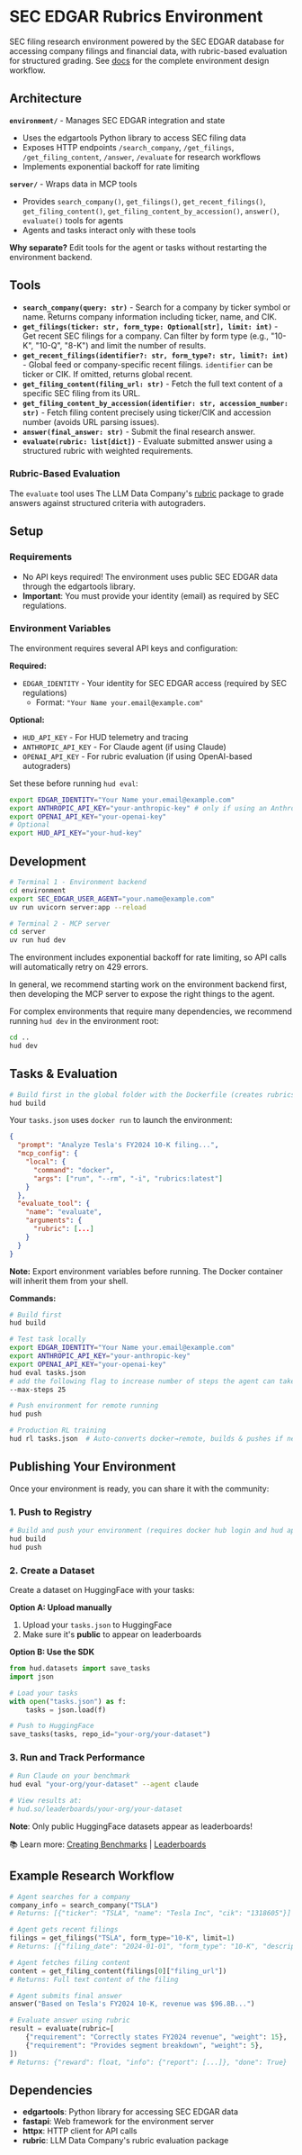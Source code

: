 # SEC EDGAR Rubrics Environment

SEC filing research environment powered by the SEC EDGAR database for accessing company filings and financial data, with rubric-based evaluation for structured grading.
See [docs](https://docs.hud.so/build-environments) for the complete environment design workflow.

## Architecture

**`environment/`** - Manages SEC EDGAR integration and state
- Uses the edgartools Python library to access SEC filing data
- Exposes HTTP endpoints `/search_company`, `/get_filings`, `/get_filing_content`, `/answer`, `/evaluate` for research workflows
- Implements exponential backoff for rate limiting

**`server/`** - Wraps data in MCP tools
- Provides `search_company()`, `get_filings()`, `get_recent_filings()`, `get_filing_content()`, `get_filing_content_by_accession()`, `answer()`, `evaluate()` tools for agents
- Agents and tasks interact only with these tools

**Why separate?** Edit tools for the agent or tasks without restarting the environment backend.

## Tools

- **`search_company(query: str)`** - Search for a company by ticker symbol or name. Returns company information including ticker, name, and CIK.
- **`get_filings(ticker: str, form_type: Optional[str], limit: int)`** - Get recent SEC filings for a company. Can filter by form type (e.g., "10-K", "10-Q", "8-K") and limit the number of results.
- **`get_recent_filings(identifier?: str, form_type?: str, limit?: int)`** - Global feed or company-specific recent filings. `identifier` can be ticker or CIK. If omitted, returns global recent.
- **`get_filing_content(filing_url: str)`** - Fetch the full text content of a specific SEC filing from its URL.
- **`get_filing_content_by_accession(identifier: str, accession_number: str)`** - Fetch filing content precisely using ticker/CIK and accession number (avoids URL parsing issues).
- **`answer(final_answer: str)`** - Submit the final research answer.
- **`evaluate(rubric: list[dict])`** - Evaluate submitted answer using a structured rubric with weighted requirements.

### Rubric-Based Evaluation

The `evaluate` tool uses The LLM Data Company's [rubric](https://github.com/The-LLM-Data-Company/rubric/) package to grade answers against structured criteria with autograders.

## Setup

### Requirements
- No API keys required! The environment uses public SEC EDGAR data through the edgartools library.
- **Important**: You must provide your identity (email) as required by SEC regulations.

### Environment Variables

The environment requires several API keys and configuration:

**Required:**
- `EDGAR_IDENTITY` - Your identity for SEC EDGAR access (required by SEC regulations)
  - Format: `"Your Name your.email@example.com"`

**Optional:**
- `HUD_API_KEY` - For HUD telemetry and tracing
- `ANTHROPIC_API_KEY` - For Claude agent (if using Claude)
- `OPENAI_API_KEY` - For rubric evaluation (if using OpenAI-based autograders)

Set these before running `hud eval`:
```bash
export EDGAR_IDENTITY="Your Name your.email@example.com"
export ANTHROPIC_API_KEY="your-anthropic-key" # only if using an Anthropic model
export OPENAI_API_KEY="your-openai-key"
# Optional
export HUD_API_KEY="your-hud-key"
```

## Development

```bash
# Terminal 1 - Environment backend
cd environment
export SEC_EDGAR_USER_AGENT="your.name@example.com"
uv run uvicorn server:app --reload

# Terminal 2 - MCP server
cd server
uv run hud dev
```

The environment includes exponential backoff for rate limiting, so API calls will automatically retry on 429 errors.

In general, we recommend starting work on the environment backend first, then developing the MCP server to expose the right things to the agent.

For complex environments that require many dependencies, we recommend running `hud dev` in the environment root:
```bash
cd ..
hud dev
```

## Tasks & Evaluation

```bash
# Build first in the global folder with the Dockerfile (creates rubrics:latest)
hud build
```

Your `tasks.json` uses `docker run` to launch the environment:

```json
{
  "prompt": "Analyze Tesla's FY2024 10-K filing...",
  "mcp_config": {
    "local": {
      "command": "docker",
      "args": ["run", "--rm", "-i", "rubrics:latest"]
    }
  },
  "evaluate_tool": {
    "name": "evaluate",
    "arguments": {
      "rubric": [...]
    }
  }
}
```

**Note:** Export environment variables before running. The Docker container will inherit them from your shell.

**Commands:**
```bash
# Build first
hud build

# Test task locally
export EDGAR_IDENTITY="Your Name your.email@example.com"
export ANTHROPIC_API_KEY="your-anthropic-key"
export OPENAI_API_KEY="your-openai-key"
hud eval tasks.json
# add the following flag to increase number of steps the agent can take (default is 10)
--max-steps 25

# Push environment for remote running
hud push

# Production RL training
hud rl tasks.json  # Auto-converts docker→remote, builds & pushes if needed
```

## Publishing Your Environment

Once your environment is ready, you can share it with the community:

### 1. Push to Registry
```bash
# Build and push your environment (requires docker hub login and hud api key)
hud build
hud push
```

### 2. Create a Dataset

Create a dataset on HuggingFace with your tasks:

**Option A: Upload manually**
1. Upload your `tasks.json` to HuggingFace
2. Make sure it's **public** to appear on leaderboards

**Option B: Use the SDK**
```python
from hud.datasets import save_tasks
import json

# Load your tasks
with open("tasks.json") as f:
    tasks = json.load(f)

# Push to HuggingFace
save_tasks(tasks, repo_id="your-org/your-dataset")
```

### 3. Run and Track Performance

```bash
# Run Claude on your benchmark
hud eval "your-org/your-dataset" --agent claude

# View results at:
# hud.so/leaderboards/your-org/your-dataset
```

**Note**: Only public HuggingFace datasets appear as leaderboards!

📚 Learn more: [Creating Benchmarks](https://docs.hud.so/evaluate-agents/create-benchmarks) | [Leaderboards](https://docs.hud.so/evaluate-agents/leaderboards)

## Example Research Workflow

```python
# Agent searches for a company
company_info = search_company("TSLA")
# Returns: [{"ticker": "TSLA", "name": "Tesla Inc", "cik": "1318605"}]

# Agent gets recent filings
filings = get_filings("TSLA", form_type="10-K", limit=1)
# Returns: [{"filing_date": "2024-01-01", "form_type": "10-K", "description": "...", "filing_url": "..."}]

# Agent fetches filing content
content = get_filing_content(filings[0]["filing_url"])
# Returns: Full text content of the filing

# Agent submits final answer
answer("Based on Tesla's FY2024 10-K, revenue was $96.8B...")

# Evaluate answer using rubric
result = evaluate(rubric=[
    {"requirement": "Correctly states FY2024 revenue", "weight": 15},
    {"requirement": "Provides segment breakdown", "weight": 5},
])
# Returns: {"reward": float, "info": {"report": [...]}, "done": True}
```

## Dependencies

- **edgartools**: Python library for accessing SEC EDGAR data
- **fastapi**: Web framework for the environment server
- **httpx**: HTTP client for API calls
- **rubric**: LLM Data Company's rubric evaluation package
